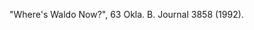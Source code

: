 ﻿---
fname: 'Mark'
lname: 'Moore'
id: 406
published: False
layout: judge-bio
---
"Where's Waldo Now?", 63 Okla. B. Journal 3858 (1992).
